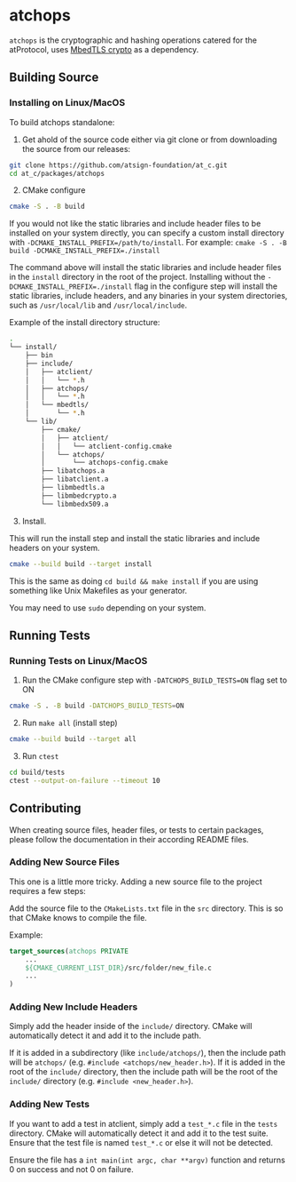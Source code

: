 # atchops

`atchops` is the cryptographic and hashing operations catered for the atProtocol, uses [MbedTLS crypto](https://github.com/Mbed-TLS/mbedtls) as a dependency.

## Building Source

### Installing on Linux/MacOS

To build atchops standalone:

1. Get ahold of the source code either via git clone or from downloading the source from our releases:

```sh
git clone https://github.com/atsign-foundation/at_c.git
cd at_c/packages/atchops
```

2. CMake configure

```sh
cmake -S . -B build
```

If you would not like the static libraries and include header files to be installed on your system directly, you can specify a custom install directory with `-DCMAKE_INSTALL_PREFIX=/path/to/install`. For example: `cmake -S . -B build -DCMAKE_INSTALL_PREFIX=./install`

The command above will install the static libraries and include header files in the `install` directory in the root of the project. Installing without the `-DCMAKE_INSTALL_PREFIX=./install` flag in the configure step will install the static libraries, include headers, and any binaries in your system directories, such as `/usr/local/lib` and `/usr/local/include`.

Example of the install directory structure:

```bash
.
└── install/
    ├── bin
    ├── include/
    │   ├── atclient/
    │   │   └── *.h
    │   ├── atchops/
    │   │   └── *.h
    │   └── mbedtls/
    │       └── *.h
    └── lib/
        ├── cmake/
        │   ├── atclient/
        │   │   └── atclient-config.cmake
        │   └── atchops/
        │       └── atchops-config.cmake
        ├── libatchops.a
        ├── libatclient.a
        ├── libmbedtls.a
        ├── libmbedcrypto.a
        └── libmbedx509.a
```

3. Install.

This will run the install step and install the static libraries and include headers on your system.

```sh
cmake --build build --target install
```

This is the same as doing `cd build && make install` if you are using something like Unix Makefiles as your generator.

You may need to use `sudo` depending on your system.

## Running Tests

### Running Tests on Linux/MacOS

1. Run the CMake configure step with `-DATCHOPS_BUILD_TESTS=ON` flag set to ON

```sh
cmake -S . -B build -DATCHOPS_BUILD_TESTS=ON
```

2. Run `make all` (install step)
```sh
cmake --build build --target all
```

3. Run `ctest`

```sh
cd build/tests
ctest --output-on-failure --timeout 10
```

## Contributing

When creating source files, header files, or tests to certain packages, please follow the documentation in their according README files.

### Adding New Source Files

This one is a little more tricky. Adding a new source file to the project requires a few steps:

Add the source file to the `CMakeLists.txt` file in the `src` directory. This is so that CMake knows to compile the file.

Example:

```cmake
target_sources(atchops PRIVATE
    ...
    ${CMAKE_CURRENT_LIST_DIR}/src/folder/new_file.c
    ...
)
```

### Adding New Include Headers

Simply add the header inside of the `include/` directory. CMake will automatically detect it and add it to the include path.

If it is added in a subdirectory (like `include/atchops/`), then the include path will be `atchops/` (e.g. `#include <atchops/new_header.h>`). If it is added in the root of the `include/` directory, then the include path will be the root of the `include/` directory (e.g. `#include <new_header.h>`).

### Adding New Tests

If you want to add a test in atclient, simply add a `test_*.c` file in the `tests` directory. CMake will automatically detect it and add it to the test suite. Ensure that the test file is named `test_*.c` or else it will not be detected.

Ensure the file has a `int main(int argc, char **argv)` function and returns 0 on success and not 0 on failure.

